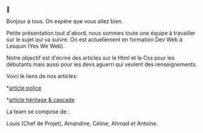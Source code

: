 :wave:

Bonjour à tous. On espère que vous allez bien.

Petite présentation tout d'abord, nous sommes toute une équipe à travailler sur le sujet qui va suivre. On est actuellement en formation Dev Web à Lesquin (Yes We Web).

Notre objectif est d'écrire des articles sur le Html et le Css pour les débutants mais aussi pour les devs aguerri qui veulent des renseignements.

Voici le liens de nos articles:

*[article police](Article_CSS/article_police.md)

*[article héritage & cascade](Article_CSS/heritage&cascade.md)



La team se compose de :

Louis (Chef de Projet), Amandine, Céline, Ahmad et Antoine.


